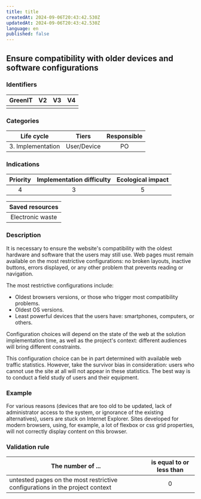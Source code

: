 ```yaml
---
title: title
createdAt: 2024-09-06T20:43:42.530Z
updatedAt: 2024-09-06T20:43:42.530Z
language: en
published: false
---
```

## Ensure compatibility with older devices and software configurations

### Identifiers

| GreenIT | V2  | V3  | V4  |
| :-----: | :-: | :-: | :-: |
|         |     |     |     |

### Categories

|    Life cycle     |    Tiers    | Responsible |
| :---------------: | :---------: | :---------: |
| 3. Implementation | User/Device |     PO      |

### Indications

| Priority | Implementation difficulty | Ecological impact |
| :------: | :-----------------------: | :---------------: |
|    4     |             3             |         5         |

| Saved resources  |
| :--------------: |
| Electronic waste |

### Description

It is necessary to ensure the website's compatibility with the oldest hardware and software that the users may still use. Web pages must remain available on the most restrictive configurations: no broken layouts, inactive buttons, errors displayed, or any other problem that prevents reading or navigation.

The most restrictive configurations include:

- Oldest browsers versions, or those who trigger most compatibility problems.
- Oldest OS versions.
- Least powerful devices that the users have: smartphones, computers, or others.

Configuration choices will depend on the state of the web at the solution implementation time, as well as the project's context: different audiences will bring different constraints.

This configuration choice can be in part determined with available web traffic statistics. However, take the survivor bias in consideration: users who cannot use the site at all will not appear in these statistics. The best way is to conduct a field study of users and their equipment.

### Example

For various reasons (devices that are too old to be updated, lack of administrator access to the system, or ignorance of the existing alternatives), users are stuck on Internet Explorer. Sites developed for modern browsers, using, for example, a lot of flexbox or css grid properties, will not correctly display content on this browser.

### Validation rule

| The number of ...                                                            | is equal to or less than |
| ---------------------------------------------------------------------------- | :----------------------: |
| untested pages on the most restrictive configurations in the project context |            0             |
